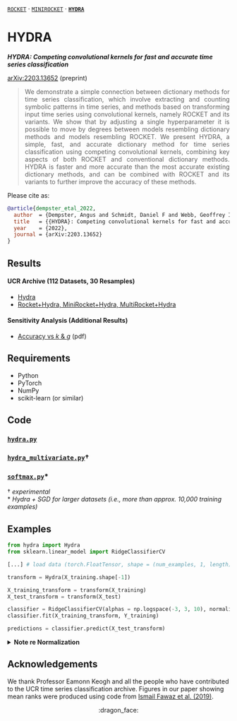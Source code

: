 [`ROCKET`](https://github.com/angus924/rocket) &middot; [`MINIROCKET`](https://github.com/angus924/minirocket) &middot; [**`HYDRA`**](https://github.com/angus924/hydra)

# HYDRA

***HYDRA: Competing convolutional kernels for fast and accurate time series classification***

[arXiv:2203.13652](https://arxiv.org/abs/2203.13652) (preprint)


> <div align="justify">We demonstrate a simple connection between dictionary methods for time series classification, which involve extracting and counting symbolic patterns in time series, and methods based on transforming input time series using convolutional kernels, namely ROCKET and its variants.  We show that by adjusting a single hyperparameter it is possible to move by degrees between models resembling dictionary methods and models resembling ROCKET.  We present HYDRA, a simple, fast, and accurate dictionary method for time series classification using competing convolutional kernels, combining key aspects of both ROCKET and conventional dictionary methods.  HYDRA is faster and more accurate than the most accurate existing dictionary methods, and can be combined with ROCKET and its variants to further improve the accuracy of these methods.</div>

Please cite as:

```bibtex
@article{dempster_etal_2022,
  author  = {Dempster, Angus and Schmidt, Daniel F and Webb, Geoffrey I},
  title   = {{HYDRA}: Competing convolutional kernels for fast and accurate time series classification},
  year    = {2022},
  journal = {arXiv:2203.13652}
}
```

## Results

#### UCR Archive (112 Datasets, 30 Resamples)

* [Hydra](./results/results_ucr112_hydra.csv)
* [Rocket+Hydra, MiniRocket+Hydra, MultiRocket+Hydra](./results/results_ucr112_variants.csv)

#### Sensitivity Analysis (Additional Results)

* [Accuracy vs *k* & *g*](./results/accuracy_vs_k_and_g.pdf) (pdf)

## Requirements

* Python
* PyTorch
* NumPy
* scikit-learn (or similar)

## Code

### [`hydra.py`](./code/hydra.py)
### [`hydra_multivariate.py`](./code/hydra_multivariate.py)&#8224;
### [`softmax.py`](./code/softmax.py)\*

&#8224; *experimental*  
\* *Hydra + SGD for larger datasets (i.e., more than approx. 10,000 training examples)*

## Examples

```python
from hydra import Hydra
from sklearn.linear_model import RidgeClassifierCV

[...] # load data (torch.FloatTensor, shape = (num_examples, 1, length))

transform = Hydra(X_training.shape[-1])

X_training_transform = transform(X_training)
X_test_transform = transform(X_test)

classifier = RidgeClassifierCV(alphas = np.logspace(-3, 3, 10), normalize = True) # see note
classifier.fit(X_training_transform, Y_training)

predictions = classifier.predict(X_test_transform)
```

<details><summary><b>Note re Normalization</b></summary><p>
To reproduce the behaviour of the (now deprecated) `normalize` parameter of `RidgeClassifierCV`, subtract the (per feature/column) mean and divide by the (per column/feature) l2 norm.

```python
_mean = X_training_transform.mean(0)
_norm = (X_training_transform - _mean).norm(dim = 0) + 1e-8

X_training_transform = (X_training_transform - _mean) / _norm
X_test_transform = (X_test_transform - _mean) / _norm

classifier = RidgeClassifierCV(alphas = np.logspace(-3, 3, 10))
classifier.fit(X_training_transform, Y_training)
```
</p></details>

## Acknowledgements

We thank Professor Eamonn Keogh and all the people who have contributed to the UCR time series classification archive.  Figures in our paper showing mean ranks were produced using code from [Ismail Fawaz et al. (2019)](https://github.com/hfawaz/cd-diagram).

<div align="center">:dragon_face:</div>
